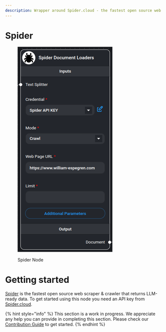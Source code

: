 ```yaml
---
description: Wrapper around Spider.cloud - the fastest open source web scraper & crawler.
---
```


# Spider

<figure><img src="../../../.gitbook/assets/spider.png" alt="Spider node" width="305"><figcaption><p>Spider Node</p></figcaption></figure>

# Getting started

[Spider](https://spider.cloud/?ref=flowise) is the fastest open source web scraper & crawler that returns LLM-ready data. To get started using this node you need an API key from [Spider.cloud](https://spider.cloud/?ref=flowise).

{% hint style="info" %}
This section is a work in progress. We appreciate any help you can provide in completing this section. Please check our [Contribution Guide](../../../CONTRIBUTING.md) to get started.
{% endhint %}
